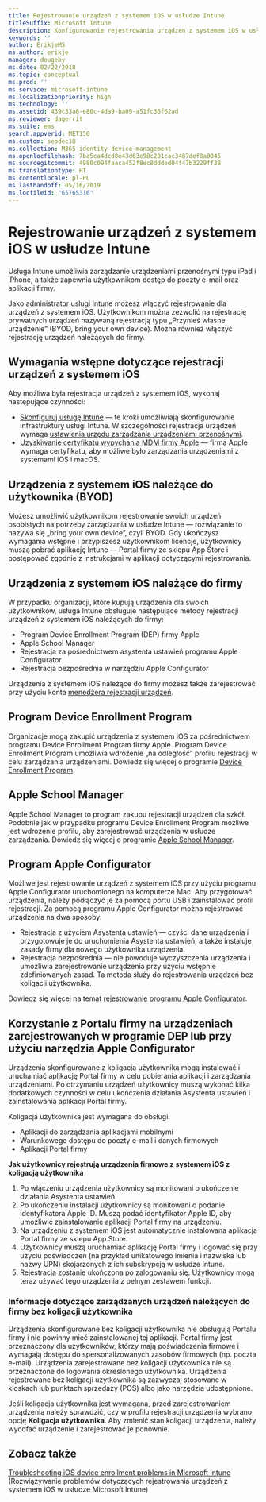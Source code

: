 ```yaml
---
title: Rejestrowanie urządzeń z systemem iOS w usłudze Intune
titleSuffix: Microsoft Intune
description: Konfigurowanie rejestrowania urządzeń z systemem iOS w usłudze Microsoft Intune.
keywords: ''
author: ErikjeMS
ms.author: erikje
manager: dougeby
ms.date: 02/22/2018
ms.topic: conceptual
ms.prod: ''
ms.service: microsoft-intune
ms.localizationpriority: high
ms.technology: ''
ms.assetid: 439c33a6-e80c-4da9-ba09-a51fc36f62ad
ms.reviewer: dagerrit
ms.suite: ems
search.appverid: MET150
ms.custom: seodec18
ms.collection: M365-identity-device-management
ms.openlocfilehash: 7ba5ca4dcd8e43d63e98c281cac3487def8a0045
ms.sourcegitcommit: 4980c094faaca452f8ec8ddded04f47b3229ff38
ms.translationtype: HT
ms.contentlocale: pl-PL
ms.lasthandoff: 05/16/2019
ms.locfileid: "65765316"
---
```

# <a name="enroll-ios-devices-in-intune"></a>Rejestrowanie urządzeń z systemem iOS w usłudze Intune

Usługa Intune umożliwia zarządzanie urządzeniami przenośnymi typu iPad i iPhone, a także zapewnia użytkownikom dostęp do poczty e-mail oraz aplikacji firmy.

Jako administrator usługi Intune możesz włączyć rejestrowanie dla urządzeń z systemem iOS. Użytkownikom można zezwolić na rejestrację prywatnych urządzeń nazywaną rejestracją typu „Przynieś własne urządzenie” (BYOD, bring your own device). Można również włączyć rejestrację urządzeń należących do firmy.

## <a name="prerequisites-for-ios-enrollment"></a>Wymagania wstępne dotyczące rejestracji urządzeń z systemem iOS
Aby możliwa była rejestracja urządzeń z systemem iOS, wykonaj następujące czynności:
- [Skonfiguruj usługę Intune](setup-steps.md) — te kroki umożliwiają skonfigurowanie infrastruktury usługi Intune. W szczególności rejestracja urządzeń wymaga [ustawienia urzędu zarządzania urządzeniami przenośnymi](mdm-authority-set.md).
- [Uzyskiwanie certyfikatu wypychania MDM firmy Apple](apple-mdm-push-certificate-get.md) — firma Apple wymaga certyfikatu, aby możliwe było zarządzania urządzeniami z systemami iOS i macOS.

## <a name="user-owned-ios-devices-byod"></a>Urządzenia z systemem iOS należące do użytkownika (BYOD)

Możesz umożliwić użytkownikom rejestrowanie swoich urządzeń osobistych na potrzeby zarządzania w usłudze Intune — rozwiązanie to nazywa się „bring your own device”, czyli BYOD. Gdy ukończysz wymagania wstępne i przypiszesz użytkownikom licencje, użytkownicy muszą pobrać aplikację Intune — Portal firmy ze sklepu App Store i postępować zgodnie z instrukcjami w aplikacji dotyczącymi rejestrowania.

## <a name="company-owned-ios-devices"></a>Urządzenia z systemem iOS należące do firmy
W przypadku organizacji, które kupują urządzenia dla swoich użytkowników, usługa Intune obsługuje następujące metody rejestracji urządzeń z systemem iOS należących do firmy:

- Program Device Enrollment Program (DEP) firmy Apple
- Apple School Manager
- Rejestracja za pośrednictwem asystenta ustawień programu Apple Configurator
- Rejestracja bezpośrednia w narzędziu Apple Configurator

Urządzenia z systemem iOS należące do firmy możesz także zarejestrować przy użyciu konta [menedżera rejestracji urządzeń](device-enrollment-manager-enroll.md).

## <a name="device-enrollment-program"></a>Program Device Enrollment Program
Organizacje mogą zakupić urządzenia z systemem iOS za pośrednictwem programu Device Enrollment Program firmy Apple. Program Device Enrollment Program umożliwia wdrożenie „na odległość” profilu rejestracji w celu zarządzania urządzeniami. Dowiedz się więcej o programie [Device Enrollment Program](device-enrollment-program-enroll-ios.md).

## <a name="apple-school-manager"></a>Apple School Manager
Apple School Manager to program zakupu rejestracji urządzeń dla szkół. Podobnie jak w przypadku programu Device Enrollment Program możliwe jest wdrożenie profilu, aby zarejestrować urządzenia w usłudze zarządzania. Dowiedz się więcej o programie [Apple School Manager](apple-school-manager-set-up-ios.md).

## <a name="apple-configurator"></a>Program Apple Configurator
Możliwe jest rejestrowanie urządzeń z systemem iOS przy użyciu programu Apple Configurator uruchomionego na komputerze Mac. Aby przygotować urządzenia, należy podłączyć je za pomocą portu USB i zainstalować profil rejestracji. Za pomocą programu Apple Configurator można rejestrować urządzenia na dwa sposoby:
- Rejestracja z użyciem Asystenta ustawień — czyści dane urządzenia i przygotowuje je do uruchomienia Asystenta ustawień, a także instaluje zasady firmy dla nowego użytkownika urządzenia.
- Rejestracja bezpośrednia — nie powoduje wyczyszczenia urządzenia i umożliwia zarejestrowanie urządzenia przy użyciu wstępnie zdefiniowanych zasad. Ta metoda służy do rejestrowania urządzeń bez koligacji użytkownika.

Dowiedz się więcej na temat [rejestrowanie programu Apple Configurator](apple-configurator-setup-assistant-enroll-ios.md).

## <a name="use-the-company-portal-on-dep-enrolled-or-apple-configurator-enrolled-devices"></a>Korzystanie z Portalu firmy na urządzeniach zarejestrowanych w programie DEP lub przy użyciu narzędzia Apple Configurator

Urządzenia skonfigurowane z koligacją użytkownika mogą instalować i uruchamiać aplikację Portal firmy w celu pobierania aplikacji i zarządzania urządzeniami. Po otrzymaniu urządzeń użytkownicy muszą wykonać kilka dodatkowych czynności w celu ukończenia działania Asystenta ustawień i zainstalowania aplikacji Portal firmy.

Koligacja użytkownika jest wymagana do obsługi:
  - Aplikacji do zarządzania aplikacjami mobilnymi
  - Warunkowego dostępu do poczty e-mail i danych firmowych
  - Aplikacji Portal firmy

**Jak użytkownicy rejestrują urządzenia firmowe z systemem iOS z koligacją użytkownika**
1. Po włączeniu urządzenia użytkownicy są monitowani o ukończenie działania Asystenta ustawień. 
2. Po ukończeniu instalacji użytkownicy są monitowani o podanie identyfikatora Apple ID. Muszą podać identyfikator Apple ID, aby umożliwić zainstalowanie aplikacji Portal firmy na urządzeniu. 
3. Na urządzeniu z systemem iOS jest automatycznie instalowana aplikacja Portal firmy ze sklepu App Store.
4. Użytkownicy muszą uruchamiać aplikację Portal firmy i logować się przy użyciu poświadczeń (na przykład unikatowego imienia i nazwiska lub nazwy UPN) skojarzonych z ich subskrypcją w usłudze Intune. 
5. Rejestracja zostanie ukończona po zalogowaniu się. Użytkownicy mogą teraz używać tego urządzenia z pełnym zestawem funkcji.

### <a name="about-corporate-owned-managed-devices-with-no-user-affinity"></a>Informacje dotyczące zarządzanych urządzeń należących do firmy bez koligacji użytkownika

Urządzenia skonfigurowane bez koligacji użytkownika nie obsługują Portalu firmy i nie powinny mieć zainstalowanej tej aplikacji. Portal firmy jest przeznaczony dla użytkowników, którzy mają poświadczenia firmowe i wymagają dostępu do spersonalizowanych zasobów firmowych (np. poczta e-mail). Urządzenia zarejestrowane bez koligacji użytkownika nie są przeznaczone do logowania określonego użytkownika. Urządzenia rejestrowane bez koligacji użytkownika są zazwyczaj stosowane w kioskach lub punktach sprzedaży (POS) albo jako narzędzia udostępnione.

Jeśli koligacja użytkownika jest wymagana, przed zarejestrowaniem urządzenia należy sprawdzić, czy w profilu rejestracji urządzenia wybrano opcję **Koligacja użytkownika**. Aby zmienić stan koligacji urządzenia, należy wycofać urządzenie i zarejestrować je ponownie.

## <a name="see-also"></a>Zobacz także

[Troubleshooting iOS device enrollment problems in Microsoft Intune](https://support.microsoft.com/help/4039809) (Rozwiązywanie problemów dotyczących rejestrowania urządzeń z systemem iOS w usłudze Microsoft Intune)
